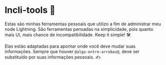 # lncli-tools 🔧

Estas são minhas ferramentas pessoais que utilizo a fim de administrar meu node Lightning. São ferramentas pensadas na simplicidade, pois quanto mais UI, mais chance de incompatibilidade. Keep it simple! 🛠️

Elas estão adaptadas para apontar onde você deve mudar suas informações. Sempre que houver `@algo-entre-arrobas@`, deve ser substituído por suas informações pessoais. ✍️

